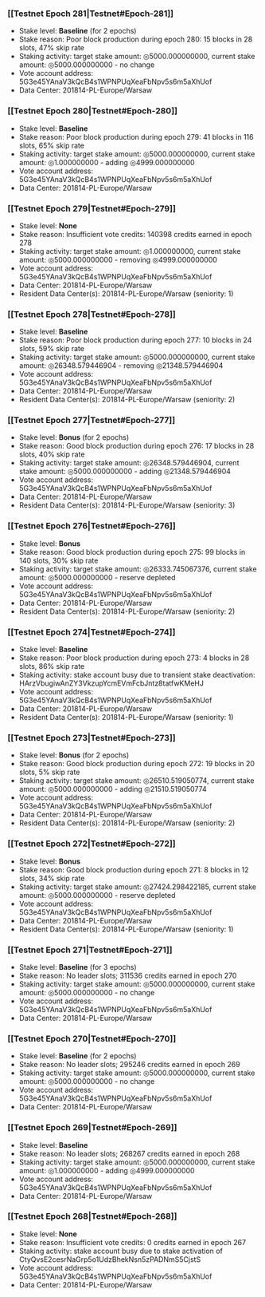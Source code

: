 ### [[Testnet Epoch 281|Testnet#Epoch-281]]
* Stake level: **Baseline** (for 2 epochs)
* Stake reason: Poor block production during epoch 280: 15 blocks in 28 slots, 47% skip rate
* Staking activity: target stake amount: ◎5000.000000000, current stake amount: ◎5000.000000000 - no change
* Vote account address: 5G3e45YAnaV3kQcB4s1WPNPUqXeaFbNpv5s6m5aXhUof
* Data Center: 201814-PL-Europe/Warsaw
### [[Testnet Epoch 280|Testnet#Epoch-280]]
* Stake level: **Baseline**
* Stake reason: Poor block production during epoch 279: 41 blocks in 116 slots, 65% skip rate
* Staking activity: target stake amount: ◎5000.000000000, current stake amount: ◎1.000000000 - adding ◎4999.000000000
* Vote account address: 5G3e45YAnaV3kQcB4s1WPNPUqXeaFbNpv5s6m5aXhUof
* Data Center: 201814-PL-Europe/Warsaw
### [[Testnet Epoch 279|Testnet#Epoch-279]]
* Stake level: **None**
* Stake reason: Insufficient vote credits: 140398 credits earned in epoch 278
* Staking activity: target stake amount: ◎1.000000000, current stake amount: ◎5000.000000000 - removing ◎4999.000000000
* Vote account address: 5G3e45YAnaV3kQcB4s1WPNPUqXeaFbNpv5s6m5aXhUof
* Data Center: 201814-PL-Europe/Warsaw
* Resident Data Center(s): 201814-PL-Europe/Warsaw (seniority: 1)
### [[Testnet Epoch 278|Testnet#Epoch-278]]
* Stake level: **Baseline**
* Stake reason: Poor block production during epoch 277: 10 blocks in 24 slots, 59% skip rate
* Staking activity: target stake amount: ◎5000.000000000, current stake amount: ◎26348.579446904 - removing ◎21348.579446904
* Vote account address: 5G3e45YAnaV3kQcB4s1WPNPUqXeaFbNpv5s6m5aXhUof
* Data Center: 201814-PL-Europe/Warsaw
* Resident Data Center(s): 201814-PL-Europe/Warsaw (seniority: 2)
### [[Testnet Epoch 277|Testnet#Epoch-277]]
* Stake level: **Bonus** (for 2 epochs)
* Stake reason: Good block production during epoch 276: 17 blocks in 28 slots, 40% skip rate
* Staking activity: target stake amount: ◎26348.579446904, current stake amount: ◎5000.000000000 - adding ◎21348.579446904
* Vote account address: 5G3e45YAnaV3kQcB4s1WPNPUqXeaFbNpv5s6m5aXhUof
* Data Center: 201814-PL-Europe/Warsaw
* Resident Data Center(s): 201814-PL-Europe/Warsaw (seniority: 3)
### [[Testnet Epoch 276|Testnet#Epoch-276]]
* Stake level: **Bonus**
* Stake reason: Good block production during epoch 275: 99 blocks in 140 slots, 30% skip rate
* Staking activity: target stake amount: ◎26333.745067376, current stake amount: ◎5000.000000000 - reserve depleted
* Vote account address: 5G3e45YAnaV3kQcB4s1WPNPUqXeaFbNpv5s6m5aXhUof
* Data Center: 201814-PL-Europe/Warsaw
* Resident Data Center(s): 201814-PL-Europe/Warsaw (seniority: 2)
### [[Testnet Epoch 274|Testnet#Epoch-274]]
* Stake level: **Baseline**
* Stake reason: Poor block production during epoch 273: 4 blocks in 28 slots, 86% skip rate
* Staking activity: stake account busy due to transient stake deactivation: HArzVbugiwAnZY3VkzupYcmEVmFcbJntz8tatfwKMeHJ
* Vote account address: 5G3e45YAnaV3kQcB4s1WPNPUqXeaFbNpv5s6m5aXhUof
* Data Center: 201814-PL-Europe/Warsaw
* Resident Data Center(s): 201814-PL-Europe/Warsaw (seniority: 1)
### [[Testnet Epoch 273|Testnet#Epoch-273]]
* Stake level: **Bonus** (for 2 epochs)
* Stake reason: Good block production during epoch 272: 19 blocks in 20 slots, 5% skip rate
* Staking activity: target stake amount: ◎26510.519050774, current stake amount: ◎5000.000000000 - adding ◎21510.519050774
* Vote account address: 5G3e45YAnaV3kQcB4s1WPNPUqXeaFbNpv5s6m5aXhUof
* Data Center: 201814-PL-Europe/Warsaw
* Resident Data Center(s): 201814-PL-Europe/Warsaw (seniority: 2)
### [[Testnet Epoch 272|Testnet#Epoch-272]]
* Stake level: **Bonus**
* Stake reason: Good block production during epoch 271: 8 blocks in 12 slots, 34% skip rate
* Staking activity: target stake amount: ◎27424.298422185, current stake amount: ◎5000.000000000 - reserve depleted
* Vote account address: 5G3e45YAnaV3kQcB4s1WPNPUqXeaFbNpv5s6m5aXhUof
* Data Center: 201814-PL-Europe/Warsaw
* Resident Data Center(s): 201814-PL-Europe/Warsaw (seniority: 1)
### [[Testnet Epoch 271|Testnet#Epoch-271]]
* Stake level: **Baseline** (for 3 epochs)
* Stake reason: No leader slots; 311536 credits earned in epoch 270
* Staking activity: target stake amount: ◎5000.000000000, current stake amount: ◎5000.000000000 - no change
* Vote account address: 5G3e45YAnaV3kQcB4s1WPNPUqXeaFbNpv5s6m5aXhUof
* Data Center: 201814-PL-Europe/Warsaw
### [[Testnet Epoch 270|Testnet#Epoch-270]]
* Stake level: **Baseline** (for 2 epochs)
* Stake reason: No leader slots; 295246 credits earned in epoch 269
* Staking activity: target stake amount: ◎5000.000000000, current stake amount: ◎5000.000000000 - no change
* Vote account address: 5G3e45YAnaV3kQcB4s1WPNPUqXeaFbNpv5s6m5aXhUof
* Data Center: 201814-PL-Europe/Warsaw
### [[Testnet Epoch 269|Testnet#Epoch-269]]
* Stake level: **Baseline**
* Stake reason: No leader slots; 268267 credits earned in epoch 268
* Staking activity: target stake amount: ◎5000.000000000, current stake amount: ◎1.000000000 - adding ◎4999.000000000
* Vote account address: 5G3e45YAnaV3kQcB4s1WPNPUqXeaFbNpv5s6m5aXhUof
* Data Center: 201814-PL-Europe/Warsaw
### [[Testnet Epoch 268|Testnet#Epoch-268]]
* Stake level: **None**
* Stake reason: Insufficient vote credits: 0 credits earned in epoch 267
* Staking activity: stake account busy due to stake activation of CtyQvsE2cesrNaGrp5o1UdzBhekNsn5zPADNmS5CjstS
* Vote account address: 5G3e45YAnaV3kQcB4s1WPNPUqXeaFbNpv5s6m5aXhUof
* Data Center: 201814-PL-Europe/Warsaw